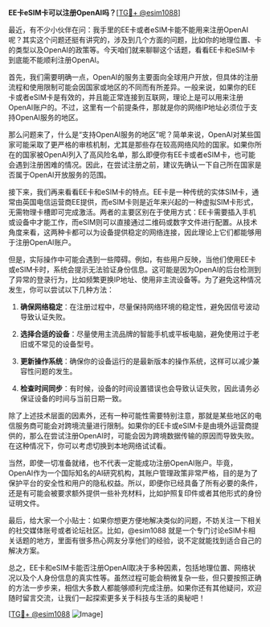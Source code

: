 **EE卡eSIM卡可以注册OpenAI吗？**[[TG💪+ @esim1088](https://t.me/s/esim1088)]

最近，有不少小伙伴在问：我手里的EE卡或者eSIM卡能不能用来注册OpenAI呢？其实这个问题还挺有讲究的，涉及到几个方面的问题，比如你的地理位置、卡的类型以及OpenAI的政策等。今天咱们就来聊聊这个话题，看看EE卡和eSIM卡到底能不能顺利注册OpenAI。

首先，我们需要明确一点，OpenAI的服务主要面向全球用户开放，但具体的注册流程和使用限制可能会因国家或地区的不同而有所差异。一般来说，如果你的EE卡或者eSIM卡是有效的，并且能正常连接到互联网，理论上是可以用来注册OpenAI账户的。不过，这里有一个前提条件，那就是你的网络IP地址必须位于支持OpenAI服务的地区。

那么问题来了，什么是“支持OpenAI服务的地区”呢？简单来说，OpenAI对某些国家可能采取了更严格的审核机制，尤其是那些存在较高网络风险的国家。如果你所在的国家被OpenAI列入了高风险名单，那么即便你有EE卡或者eSIM卡，也可能会遇到注册困难的情况。因此，在尝试注册之前，建议先确认一下自己所在国家是否属于OpenAI开放服务的范围。

接下来，我们再来看看EE卡和eSIM卡的特点。EE卡是一种传统的实体SIM卡，通常由英国电信运营商EE提供，而eSIM卡则是近年来兴起的一种虚拟SIM卡形式，无需物理卡槽即可完成激活。两者的主要区别在于使用方式：EE卡需要插入手机或设备中才能工作，而eSIM则可以直接通过二维码或数字文件进行配置。从技术角度来看，这两种卡都可以为设备提供稳定的网络连接，因此理论上它们都能够用于注册OpenAI账户。

但是，实际操作中可能会遇到一些障碍。例如，有些用户反映，当他们使用EE卡或eSIM卡时，系统会提示无法验证身份信息。这可能是因为OpenAI的后台检测到了异常的登录行为，比如频繁更换IP地址、使用非主流设备等。为了避免这种情况发生，你可以尝试以下几种方法：

1. **确保网络稳定**：在注册过程中，尽量保持网络环境的稳定性，避免因信号波动导致认证失败。
   
2. **选择合适的设备**：尽量使用主流品牌的智能手机或平板电脑，避免使用过于老旧或不常见的设备型号。
   
3. **更新操作系统**：确保你的设备运行的是最新版本的操作系统，这样可以减少兼容性问题的发生。
   
4. **检查时间同步**：有时候，设备的时间设置错误也会导致认证失败，因此请务必保证设备的时间与当前日期一致。

除了上述技术层面的因素外，还有一种可能性需要特别注意，那就是某些地区的电信服务商可能会对跨境流量进行限制。如果你的EE卡或eSIM卡是由境外运营商提供的，那么在尝试注册OpenAI时，可能会因为跨境数据传输的原因而导致失败。在这种情况下，你可以考虑切换到本地网络试试看。

当然，即使一切准备就绪，也不代表一定能成功注册OpenAI账户。毕竟，OpenAI作为一个国际知名的AI研究机构，其账户管理政策非常严格，目的是为了保护平台的安全性和用户的隐私权益。所以，即便你已经具备了所有必要的条件，还是有可能会被要求额外提供一些补充材料，比如护照复印件或者其他形式的身份证明文件。

最后，给大家一个小贴士：如果你想更方便地解决类似的问题，不妨关注一下相关的社交媒体账号或者论坛社区。比如，@esim1088 就是一个专门讨论eSIM卡相关话题的地方，里面有很多热心网友分享他们的经验，说不定就能找到适合自己的解决方案。

总之，EE卡和eSIM卡能否注册OpenAI取决于多种因素，包括地理位置、网络状况以及个人身份信息的真实性等。虽然过程可能会稍微复杂一些，但只要按照正确的方法一步步来，相信大多数人都能够顺利完成注册。如果你还有其他疑问，欢迎随时留言交流，让我们一起探索更多关于科技与生活的奥秘吧！

[[TG💪+ @esim1088](https://t.me/s/esim1088) ![Image](https://i.postimg.cc/4NQfJmqS/Snipaste-2025-05-13-00-14-12.png)]